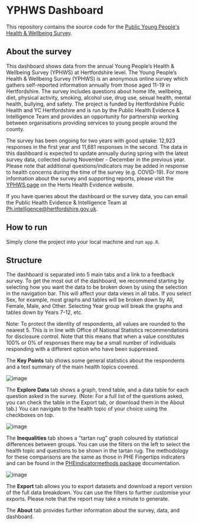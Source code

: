 # YPHWS Dashboard

This repository contains the source code for the [Public Young People's Health & Wellbeing Survey](https://hcc-phei.shinyapps.io/yphws_dashboard/). 

## About the survey

This dashboard shows data from the annual Young People’s Health & Wellbeing Survey (YPHWS) at Hertfordshire level. The Young People’s Health & Wellbeing Survey (YPHWS) is an anonymous online survey which gathers self-reported information annually from those aged 11-19 in Hertfordshire. The survey includes questions about home life, wellbeing, diet, physical activity, smoking, alcohol use, drug use, sexual health, mental health, bullying, and safety. The project is funded by Hertfordshire Public Health and YC Hertfordshire and is run by the Public Health Evidence & Intelligence Team and provides an opportunity for partnership working between organisations providing services to young people around the county.

The survey has been ongoing for two years with good uptake: 12,923 responses in the first year and 11,681 responses in the second. The data in this dashboard is expected to update annually during spring with the latest survey data, collected during November - December in the previous year. Please note that additional questions/indicators may be added in response to health concerns during the time of the survey (e.g. COVID-19). For more information about the survey and supporting reports, please visit the [YPHWS page](https://www.hertshealthevidence.org/yphws/what-is-the-yphws.aspx) on the Herts Health Evidence website. 

If you have queries about the dashboard or the survey data, you can email the Public Health Evidence & Intelligence Team at Ph.intelligence@hertfordshire.gov.uk.

## How to run

Simply clone the project into your local machine and run `app.R`. 

## Structure

The dashboard is separated into 5 main tabs and a link to a feedback survey. To get the most out of the dashboard, we recommend starting by selecting how you want the data to be broken down by using the selection in the navigation bar. This will affect your data views in all tabs. If you select Sex, for example, most graphs and tables will be broken down by All, Female, Male, and Other. Selecting Year group will break the graphs and tables down by Years 7-12, etc.

Note: To protect the identity of respondents, all values are rounded to the nearest 5. This is in line with Office of National Statistics recommendations for disclosure control. Note that this means that when a value constitutes 100% or 0% of responses there may be a small number of individuals responding with a different option who have been suppressed.

The **Key Points** tab shows some general statistics about the respondents and a text summary of the main health topics covered.

![image](https://user-images.githubusercontent.com/79272398/193871356-7dcba617-867f-4c26-8cd5-8d1131c09a29.png)

The **Explore Data** tab shows a graph, trend table, and a data table for each question asked in the survey. (Note: For a full list of the questions asked, you can check the table in the Export tab, or download them in the About tab.) You can navigate to the health topic of your choice using the checkboxes on top.

![image](https://user-images.githubusercontent.com/79272398/193871467-7c7e095e-f61a-4920-882a-f42fada757dd.png)

The **Inequalities** tab shows a "tartan rug" graph coloured by statistical differences between groups. You can use the filters on the left to select the health topic and questions to be shown in the tartan rug. The methodology for these comparisons are the same as those in PHE Fingertips indicaters and can be found in the [PHEindicatormethods package](https://github.com/publichealthengland/PHEindicatormethods) documentation.

![image](https://user-images.githubusercontent.com/79272398/193871597-ec296186-d1d9-4935-9e92-c4157e98a2e4.png)

The **Export** tab allows you to export datasets and download a report version of the full data breakdown. You can use the filters to further customise your exports. Please note that the report may take a minute to generate.

The **About** tab provides further information about the survey, data, and dashboard. 
